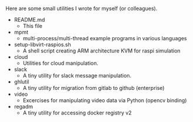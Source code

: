 Here are some small utilities I wrote for myself (or colleagues).

* README.md
    * This file
* mpmt
    * multi-process/multi-thread example programs in various languages
* setup-libvirt-raspios.sh
    * A shell script creating ARM architecture KVM for raspi simulation
* cloud
    * Utilities for cloud manipulation.
* slack
    * A tiny utility for slack message manipulation.
* ghlutil
    * A tiny utility for migration from gitlab to github (enterprise)
* video
    * Excercises for manipulating video data via Python (opencv binding)
* regadm
    * A tiny utility for accessing docker registry v2

